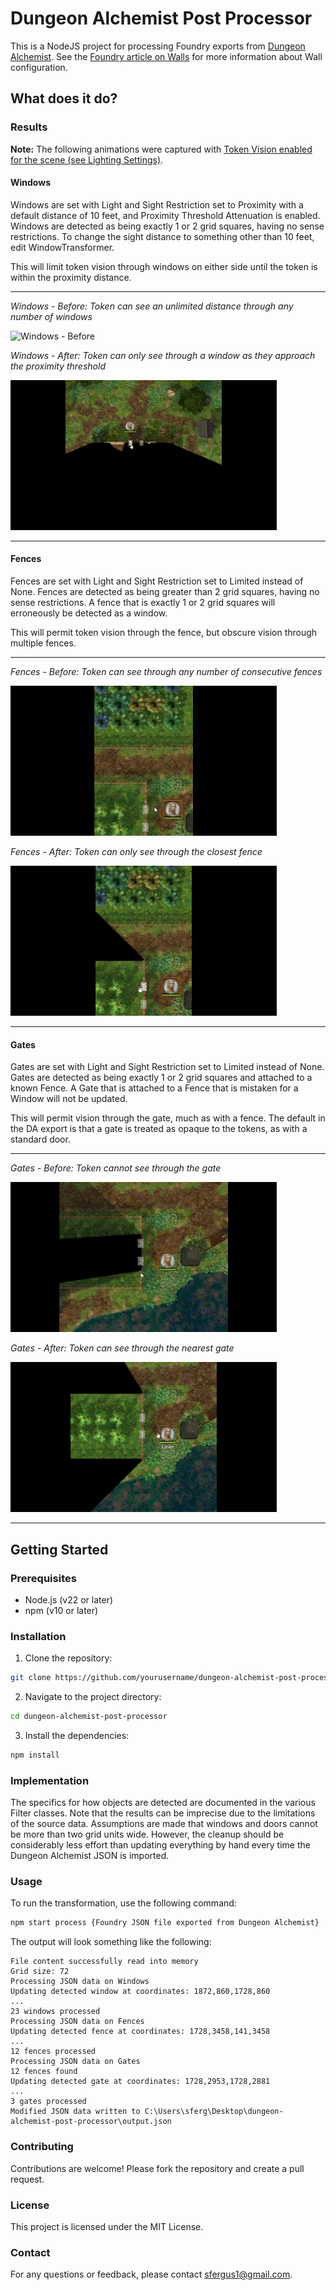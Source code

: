 # Dungeon Alchemist Post Processor

This is a NodeJS project for processing Foundry exports from [Dungeon Alchemist](https://store.steampowered.com/app/1588530/Dungeon_Alchemist/). See the [Foundry article on Walls](https://foundryvtt.com/article/walls/) for more information about Wall configuration.

## What does it do?

### Results

**Note:** The following animations were captured with [Token Vision enabled for the scene (see Lighting Settings)](https://foundryvtt.com/article/scenes/).

#### Windows

Windows are set with Light and Sight Restriction set to Proximity with a default
distance of 10 feet, and Proximity Threshold Attenuation is enabled. Windows are detected
as being exactly 1 or 2 grid squares, having no sense restrictions. To change the sight
distance to something other than 10 feet, edit WindowTransformer.

This will limit token vision through windows on either side until the token is within
the proximity distance.

---

_Windows - Before: Token can see an unlimited distance through any number of windows_

![Windows - Before](./docs/windows-before.gif)

_Windows - After: Token can only see through a window as they approach the proximity threshold_

![Windows - After](./docs/windows-after.gif)

---

#### Fences

Fences are set with Light and Sight Restriction set to Limited instead of None.
Fences are detected as being greater than 2 grid squares, having no sense restrictions. A
fence that is exactly 1 or 2 grid squares will erroneously be detected as a window.

This will permit token vision through the fence, but obscure vision through multiple
fences.

---

_Fences - Before: Token can see through any number of consecutive fences_

![Fences - Before](./docs/fences-before.gif)

_Fences - After: Token can only see through the closest fence_

![Fences - After](./docs/fences-after.gif)

---

#### Gates

Gates are set with Light and Sight Restriction set to Limited instead of None.
Gates are detected as being exactly 1 or 2 grid squares and attached to a known Fence. A
Gate that is attached to a Fence that is mistaken for a Window will not be updated.

This will permit vision through the gate, much as with a fence. The default in the
DA export is that a gate is treated as opaque to the tokens, as with a standard door.

---

_Gates - Before: Token cannot see through the gate_

![Gates - Before](./docs/gates-before.gif)

_Gates - After: Token can see through the nearest gate_

![Gates - After](./docs/gates-after.gif)

---

## Getting Started

### Prerequisites

- Node.js (v22 or later)
- npm (v10 or later)

### Installation

1. Clone the repository:

```sh
git clone https://github.com/yourusername/dungeon-alchemist-post-processor.git
```

2. Navigate to the project directory:

```sh
cd dungeon-alchemist-post-processor
```

3. Install the dependencies:

```sh
npm install
```

### Implementation

The specifics for how objects are detected are documented in the various Filter classes. Note
that the results can be imprecise due to the limitations of the source data. Assumptions are
made that windows and doors cannot be more than two grid units wide. However, the cleanup
should be considerably less effort than updating everything by hand every time the Dungeon
Alchemist JSON is imported.

### Usage

To run the transformation, use the following command:

```sh
npm start process {Foundry JSON file exported from Dungeon Alchemist}
```

The output will look something like the following:

```
File content successfully read into memory
Grid size: 72
Processing JSON data on Windows
Updating detected window at coordinates: 1872,860,1728,860
...
23 windows processed
Processing JSON data on Fences
Updating detected fence at coordinates: 1728,3458,141,3458
...
12 fences processed
Processing JSON data on Gates
12 fences found
Updating detected gate at coordinates: 1728,2953,1728,2881
...
3 gates processed
Modified JSON data written to C:\Users\sferg\Desktop\dungeon-alchemist-post-processor\output.json
```

### Contributing

Contributions are welcome! Please fork the repository and create a pull request.

### License

This project is licensed under the MIT License.

### Contact

For any questions or feedback, please contact [sfergus1@gmail.com](mailto:sfergus1@gmail.com).
